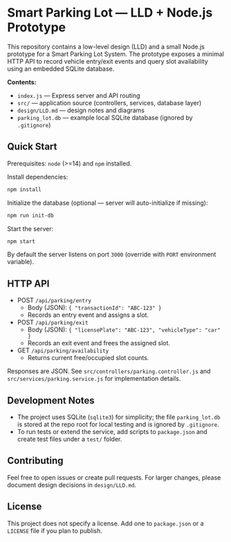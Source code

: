 # Smart Parking Lot — LLD + Node.js Prototype

This repository contains a low-level design (LLD) and a small Node.js prototype for a Smart Parking Lot System. The prototype exposes a minimal HTTP API to record vehicle entry/exit events and query slot availability using an embedded SQLite database.

**Contents:**
- `index.js` — Express server and API routing
- `src/` — application source (controllers, services, database layer)
- `design/LLD.md` — design notes and diagrams
- `parking_lot.db` — example local SQLite database (ignored by `.gitignore`)

## Quick Start

Prerequisites: `node` (>=14) and `npm` installed.

Install dependencies:

```sh
npm install
```

Initialize the database (optional — server will auto-initialize if missing):

```sh
npm run init-db
```

Start the server:

```sh
npm start
```

By default the server listens on port `3000` (override with `PORT` environment variable).

## HTTP API

- POST `/api/parking/entry`
	- Body (JSON): `{ "transactionId": "ABC-123" }`
	- Records an entry event and assigns a slot.
- POST `/api/parking/exit`
	- Body (JSON): `{ "licensePlate": "ABC-123", "vehicleType": "car" }`
	- Records an exit event and frees the assigned slot.
- GET `/api/parking/availability`
	- Returns current free/occupied slot counts.

Responses are JSON. See `src/controllers/parking.controller.js` and `src/services/parking.service.js` for implementation details.

## Development Notes

- The project uses SQLite (`sqlite3`) for simplicity; the file `parking_lot.db` is stored at the repo root for local testing and is ignored by `.gitignore`.
- To run tests or extend the service, add scripts to `package.json` and create test files under a `test/` folder.

## Contributing

Feel free to open issues or create pull requests. For larger changes, please document design decisions in `design/LLD.md`.

## License

This project does not specify a license. Add one to `package.json` or a `LICENSE` file if you plan to publish.
